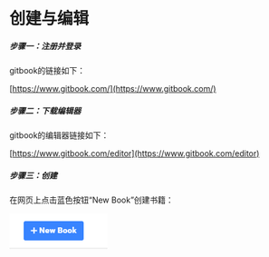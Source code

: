 # 创建与编辑

##### 步骤一：注册并登录

gitbook的链接如下：

[https://www.gitbook.com/](https://www.gitbook.com/)

##### 步骤二：下载编辑器

gitbook的编辑器链接如下：

[https://www.gitbook.com/editor](https://www.gitbook.com/editor)

##### 步骤三：创建

在网页上点击蓝色按钮“New Book”创建书籍：

![](/assets/import.png)



### 



